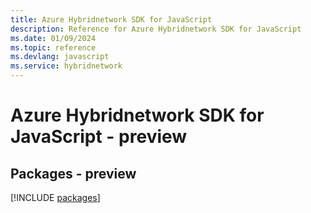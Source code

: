 ```yaml
---
title: Azure Hybridnetwork SDK for JavaScript
description: Reference for Azure Hybridnetwork SDK for JavaScript
ms.date: 01/09/2024
ms.topic: reference
ms.devlang: javascript
ms.service: hybridnetwork
---
```

# Azure Hybridnetwork SDK for JavaScript - preview
## Packages - preview
[!INCLUDE [packages](hybridnetwork-index.md)]